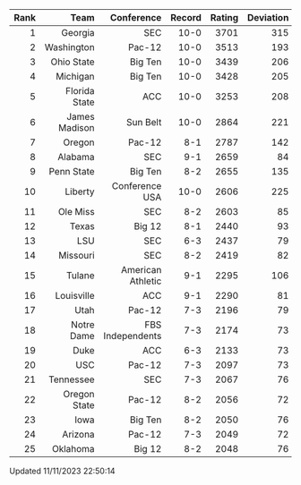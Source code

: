 | Rank  | Team                 | Conference           | Record   | Rating | Deviation |
| ---:  | ---:                 | ---:                 | ---:     | ---:   | ---:      |
| 1     | Georgia              | SEC                  | 10-0     | 3701   | 315       |
| 2     | Washington           | Pac-12               | 10-0     | 3513   | 193       |
| 3     | Ohio State           | Big Ten              | 10-0     | 3439   | 206       |
| 4     | Michigan             | Big Ten              | 10-0     | 3428   | 205       |
| 5     | Florida State        | ACC                  | 10-0     | 3253   | 208       |
| 6     | James Madison        | Sun Belt             | 10-0     | 2864   | 221       |
| 7     | Oregon               | Pac-12               | 8-1      | 2787   | 142       |
| 8     | Alabama              | SEC                  | 9-1      | 2659   | 84        |
| 9     | Penn State           | Big Ten              | 8-2      | 2655   | 135       |
| 10    | Liberty              | Conference USA       | 10-0     | 2606   | 225       |
| 11    | Ole Miss             | SEC                  | 8-2      | 2603   | 85        |
| 12    | Texas                | Big 12               | 8-1      | 2440   | 93        |
| 13    | LSU                  | SEC                  | 6-3      | 2437   | 79        |
| 14    | Missouri             | SEC                  | 8-2      | 2419   | 82        |
| 15    | Tulane               | American Athletic    | 9-1      | 2295   | 106       |
| 16    | Louisville           | ACC                  | 9-1      | 2290   | 81        |
| 17    | Utah                 | Pac-12               | 7-3      | 2196   | 79        |
| 18    | Notre Dame           | FBS Independents     | 7-3      | 2174   | 73        |
| 19    | Duke                 | ACC                  | 6-3      | 2133   | 73        |
| 20    | USC                  | Pac-12               | 7-3      | 2097   | 73        |
| 21    | Tennessee            | SEC                  | 7-3      | 2067   | 76        |
| 22    | Oregon State         | Pac-12               | 8-2      | 2056   | 72        |
| 23    | Iowa                 | Big Ten              | 8-2      | 2050   | 76        |
| 24    | Arizona              | Pac-12               | 7-3      | 2049   | 72        |
| 25    | Oklahoma             | Big 12               | 8-2      | 2048   | 76        |

Updated 11/11/2023 22:50:14
